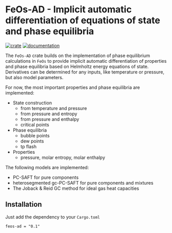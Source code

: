 # FeOs-AD - Implicit automatic differentiation of equations of state and phase equilibria

[![crate](https://img.shields.io/crates/v/feos-ad.svg)](https://crates.io/crates/feos-ad)
[![documentation](https://docs.rs/feos-ad/badge.svg)](https://docs.rs/feos-ad)

The `FeOs-AD` crate builds on the implementation of phase equilibrium calculations in `FeOs` to provide implicit automatic differentiation of properties and phase equilibria based on Helmholtz energy equations of state. Derivatives can be determined for any inputs, like temperature or pressure, but also model parameters.

For now, the most important properties and phase equilibria are implemented:
- State construction
    - from temperature and pressure
    - from pressure and entropy
    - from pressure and enthalpy
    - critical points
- Phase equilibria
    - bubble points
    - dew points
    - tp flash
- Properties
    - pressure, molar entropy, molar enthalpy

The following models are implemented:
- PC-SAFT for pure components
- heterosegmented gc-PC-SAFT for pure components and mixtures
- The Joback & Reid GC method for ideal gas heat capacities

## Installation
Just add the dependency to your `Cargo.toml`
```
feos-ad = "0.1"
```